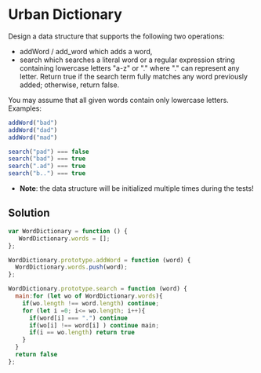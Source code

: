 # Urban Dictionary

Design a data structure that supports the following two operations:

- addWord / add_word which adds a word,
- search which searches a literal word or a regular expression string containing lowercase letters "a-z" or "." where "." can represent any letter. Return true if the search term fully matches any word previously added; otherwise, return false.

You may assume that all given words contain only lowercase letters.
Examples:
```javascript
addWord("bad")
addWord("dad")
addWord("mad")

search("pad") === false
search("bad") === true
search(".ad") === true
search("b..") === true
```
- **Note**: the data structure will be initialized multiple times during the tests!

## Solution

```javascript
var WordDictionary = function () {
   WordDictionary.words = [];
};

WordDictionary.prototype.addWord = function (word) {
  WordDictionary.words.push(word);
};

WordDictionary.prototype.search = function (word) {
  main:for (let wo of WordDictionary.words){
    if(wo.length !== word.length) continue;
    for (let i =0; i<= wo.length; i++){
      if(word[i] === ".") continue
      if(wo[i] !== word[i] ) continue main;
      if(i == wo.length) return true
    }
  }
  return false
};
```

